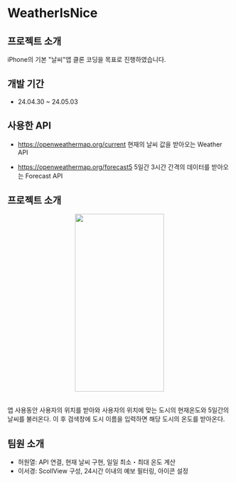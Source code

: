 # WeatherIsNice

## 프로젝트 소개
iPhone의 기본 "날씨"앱 클론 코딩을 목표로 진행하였습니다.

## 개발 기간
- 24.04.30 ~ 24.05.03

## 사용한 API
- https://openweathermap.org/current
현재의 날씨 값을 받아오는 Weather API
  
- https://openweathermap.org/forecast5
5일간 3시간 간격의 데이터를 받아오는 Forecast API

## 프로젝트 소개
<p align="center">
<img src = "https://github.com/wnylxx/WeatherApp/assets/105417766/5f4e67b4-c13a-4ce7-b45b-37a523b48d9a" width="200" height="400"/> <p/> <br/>
앱 사용동안 사용자의 위치를 받아와 사용자의 위치에 맞는 도시의 현재온도와 5일간의 날씨를 불러온다.
이 후 검색창에 도시 이름을 입력하면 해당 도시의 온도를 받아온다.

## 팀원 소개
- 허원열: API 연결, 현재 날씨 구현, 일일 최소・최대 온도 계산
- 이서경: ScollView 구성, 24시간 이내의 예보 필터링, 아이콘 설정
